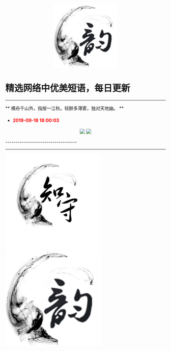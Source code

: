 <p align="center">
  <a href="https://github.com/xxjwxc/PoetryRhyme">
    <img src="img/logo/logo2.jpg" width="200">
  </a>
</p>

  # 精选网络中优美短语，每日更新

-----------------------------------
** 横舟千山外，指按一江秋。轻醉多薄雾，独对天地幽。 ** 
- #### <font color=red> 2019-09-18 18:00:03 </font>
<p align="center">
<img src="http://wx3.sinaimg.cn/large/9b696272gy1g71hrldn3aj20j60csdgx.jpg" width="300">
<img src="http://wx3.sinaimg.cn/large/9b696272gy1g71hrldn3aj20j60csdgx.jpg" width="300">
</p>
-----------------------------------


-----------------------------------

<p align="half">
    <img src="img/logo/logo1.jpg" width="300">
    <img src="img/logo/logo2.jpg" width="300">
</p>
